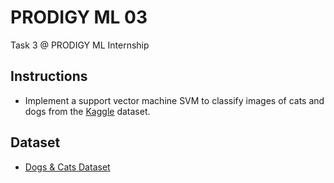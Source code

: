 # PRODIGY ML 03
Task 3 @ PRODIGY ML Internship

## Instructions
- Implement a support vector machine SVM to classify images of cats and dogs from the [Kaggle](https://www.kaggle.com/) dataset.
 
## Dataset
- [Dogs & Cats Dataset](https://www.kaggle.com/c/dogs-vs-cats/data)
